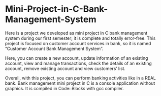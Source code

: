 # Mini-Project-in-C-Bank-Management-System
Here is a project we developed as mini project in C bank management system during our first semester; it is complete and totally error-free. This project is focused on customer account services in bank, so it is named “Customer Account Bank Management System”.

Here, you can create a new account, update information of an existing account, view and manage transactions, check the details of an existing account, remove existing account and view customers’ list.

Overall, with this project, you can perform banking activities like in a REAL bank. Bank management mini project in C is a console application without graphics. It is compiled in Code::Blocks with gcc compiler.

